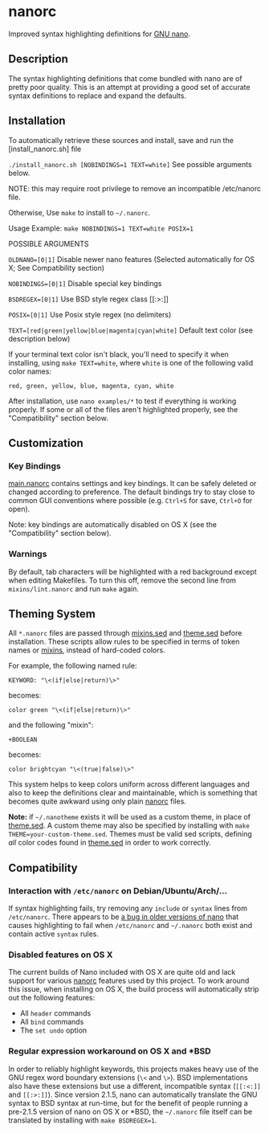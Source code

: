 nanorc
======

Improved syntax highlighting definitions for [GNU nano].

Description
-----------

The syntax highlighting definitions that come bundled with nano are of
pretty poor quality. This is an attempt at providing a good set of accurate
syntax definitions to replace and expand the defaults.

Installation
------------

To automatically retrieve these sources and install, save and run the [install_nanorc.sh] file

`./install_nanorc.sh [NOBINDINGS=1 TEXT=white]` See possible arguments below.

NOTE: this may require root privilege to remove an incompatible /etc/nanorc file.

Otherwise, Use `make` to install to `~/.nanorc`.

Usage Example: `make NOBINDINGS=1 TEXT=white POSIX=1`

POSSIBLE ARGUMENTS

`OLDNANO=[0|1]` Disable newer nano features (Selected automatically for OS X; See Compatibility section)

`NOBINDINGS=[0|1]` Disable special key bindings

`BSDREGEX=[0|1]` Use BSD style regex class [[:>:]]

`POSIX=[0|1]` Use Posix style regex (no delimiters)

`TEXT=[red|green|yellow|blue|magenta|cyan|white]` Default text color (see description below)

If your terminal text color isn't black, you'll need to specify it when
installing, using `make TEXT=white`, where `white` is one of the following
valid color names:

    red, green, yellow, blue, magenta, cyan, white

After installation, use `nano examples/*` to test if everything is
working properly. If some or all of the files aren't highlighted properly,
see the "Compatibility" section below.

Customization
-------------

### Key Bindings

[main.nanorc] contains settings and key bindings. It can be safely deleted
or changed according to preference. The default bindings try to stay close
to common GUI conventions where possible (e.g. `Ctrl+S` for save, `Ctrl+O`
for open).

Note: key bindings are automatically disabled on OS X (see the
"Compatibility" section below).

### Warnings

By default, tab characters will be highlighted with a red background except
when editing Makefiles. To turn this off, remove the second line from
`mixins/lint.nanorc` and run `make` again.

Theming System
--------------

All `*.nanorc` files are passed through [mixins.sed] and [theme.sed] before
installation. These scripts allow rules to be specified in terms of token
names or [mixins], instead of hard-coded colors.

For example, the following named rule:

    KEYWORD: "\<(if|else|return)\>"

becomes:

    color green "\<(if|else|return)\>"

and the following "mixin":

    +BOOLEAN

becomes:

    color brightcyan "\<(true|false)\>"

This system helps to keep colors uniform across different languages and
also to keep the definitions clear and maintainable, which is something that
becomes quite awkward using only plain [nanorc] files.

**Note:** if `~/.nanotheme` exists it will be used as a custom theme, in
place of [theme.sed]. A custom theme may also be specified by installing
with `make THEME=your-custom-theme.sed`. Themes must be valid sed scripts,
defining *all* color codes found in [theme.sed] in order to work correctly.

Compatibility
-------------

### Interaction with `/etc/nanorc` on Debian/Ubuntu/Arch/...

If syntax highlighting fails, try removing any `include` or `syntax` lines
from `/etc/nanorc`. There appears to be [a bug in older versions of nano][5]
that causes highlighting to fail when `/etc/nanorc` and `~/.nanorc` both
exist and contain active `syntax` rules.

### Disabled features on OS X

The current builds of Nano included with OS X are quite old and lack support
for various [nanorc] features used by this project. To work around this issue,
when installing on OS X, the build process will automatically strip out the
following features:

* All `header` commands
* All `bind` commands
* The `set undo` option

### Regular expression workaround on OS X and *BSD

In order to reliably highlight keywords, this projects makes heavy use of
the GNU regex word boundary extensions (`\<` and `\>`). BSD implementations
also have these extensions but use a different, incompatible syntax
(`[[:<:]]` and `[[:>:]]`). Since version 2.1.5, nano can automatically
translate the GNU syntax to BSD syntax at run-time, but for the benefit of
people running a pre-2.1.5 version of nano on OS X or *BSD, the `~/.nanorc`
file itself can be translated by installing with `make BSDREGEX=1`.

[GNU nano]: http://www.nano-editor.org/
[nanorc]: http://www.nano-editor.org/dist/v2.3/nanorc.5.html
[theme.sed]: https://github.com/craigbarnes/nanorc/tree/master/theme.sed
[mixins.sed]: https://github.com/craigbarnes/nanorc/tree/master/mixins.sed
[mixins]: https://github.com/craigbarnes/nanorc/tree/master/mixins
[main.nanorc]: https://github.com/craigbarnes/nanorc/blob/master/main.nanorc
[5]: https://github.com/craigbarnes/nanorc/issues/5 "between 2.2.6 and 2.3.2"
